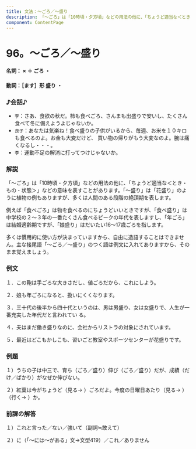 ```yaml
---
title: 文法：～ごろ／～盛り
description: 「～ごろ」は「10時頃・夕方頃」などの用法の他に、「ちょうど適当な＜とき・もの・状態＞」などの意味を表すことがあります。「～盛り」は「花盛り」のように植物の例もありますが、多くは人間のある段階の絶頂期を表します。
component: ContentPage
---
```



# 96。～ごろ／～盛り
#### 名詞： × ＋ ごろ ・
#### 動詞：［ます］形 盛り ・
### ♪会話♪
- `李`：さあ、食欲の秋だ。柿も食べごろ、さんまも出盛りで安いし、たくさん食べて冬に備えようよじゃないか。
- `良子`：あなたは気楽ね！食べ盛りの子供がいるから、毎週、お米を１０キロも食べるのよ。お金も大変だけど、 買い物の帰りがもう大変なのよ。腕は痛くなるし・・・。
- `李`：運動不足の解消に打ってつけじゃないか。
### 解説
「～ごろ」は「10時頃・夕方頃」などの用法の他に、「ちょうど適当な＜とき・もの・状態＞」などの意味を表すことがあります。「～盛り」は「花盛り」のように植物の例もありますが、多くは人間のある段階の絶頂期を表します。

例えば「食べごろ」は物を食べるのにちょうどいいときですが、「食べ盛り」は中学校の２～３年の一番たくさん食べるピークの年代を表しますし、「年ごろ」は結婚適齢期ですが、「娘盛り」はだいたい16～17歳ごろを指します。

多くは慣用的に使い方が決まっていますから、自由に造語することはできません。主な接尾語「～ごろ／～盛り」のつく語は例文に入れてありますから、そのまま覚えましょう。

### 例文
１．この鞄は手ごろな大きさだし、値ごろだから、これにしよう。

２．娘も年ごろになると、扱いにくくなります。

３．三十代の後半から四十代というのは、男は男盛り、女は女盛りで、人生が一番充実した年代だと言われてい る。

４．夫はまだ働き盛りなのに、会社からリストラの対象にされています。

５．最近はどこもかしこも、習いごと教室やスポーツセンターが花盛りです。
### 例題
１）うちの子は中三で、育ち（ごろ／盛り）伸び（ごろ／盛り）だが、成績（だけ／ばかり）がなぜか伸びない。

２）紅葉は今がちょうど（見る→ ）ごろだよ。今度の日曜日あたり（見る→ ）（行く→ ）か。
### 前課の解答
１）これと言った／ない／強いて（副詞≒敢えて）

２）に（「～には～がある」文→文型419）／これ／ありません
